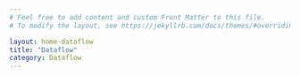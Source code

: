 ```yaml
---
# Feel free to add content and custom Front Matter to this file.
# To modify the layout, see https://jekyllrb.com/docs/themes/#overriding-theme-defaults

layout: home-dataflow
title: "Dataflow"
category: Dataflow
---
```

